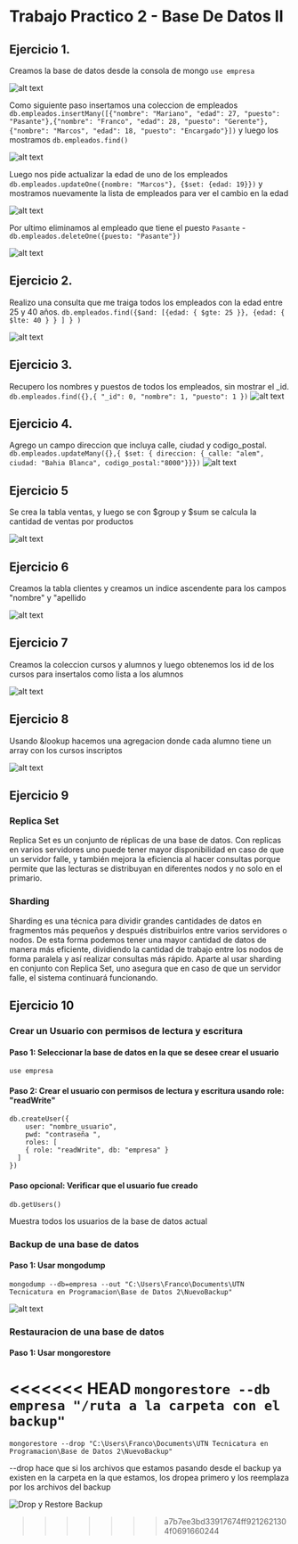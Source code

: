 # Trabajo Practico 2 - Base De Datos II

## Ejercicio 1.

Creamos la base de datos desde la consola de mongo ```use empresa```

![alt text](crearDBempresa.jpeg)


Como siguiente paso insertamos una coleccion de empleados ```db.empleados.insertMany([{"nombre": "Mariano", "edad": 27, "puesto": "Pasante"},{"nombre": "Franco", "edad": 28, "puesto": "Gerente"}, {"nombre": "Marcos", "edad": 18, "puesto": "Encargado"}])``` y luego los mostramos ```db.empleados.find()```

![alt text](insertVariosEmpleados.jpeg)


Luego nos pide actualizar la edad de uno de los empleados ```db.empleados.updateOne({nombre: "Marcos"}, {$set: {edad: 19}})``` y mostramos nuevamente la lista de empleados para ver el cambio en la edad

![alt text](updateEmpleado.jpeg)


Por ultimo eliminamos al empleado que tiene el puesto `Pasante` - ```db.empleados.deleteOne({puesto: "Pasante"})```

![alt text](deleteEmpleado.jpeg)

## Ejercicio 2.

Realizo una consulta que me traiga todos los empleados con la edad entre 25 y 40 años. ```db.empleados.find({$and: [{edad: { $gte: 25 }}, {edad: { $lte: 40 } } ] } )```

![alt text](busquedaOperadores.jpeg)

## Ejercicio 3.

Recupero los nombres y puestos de todos los empleados, sin mostrar el _id. ```db.empleados.find({},{ "_id": 0, "nombre": 1, "puesto": 1 })```
![alt text](punto3.PNG)

## Ejercicio 4.

Agrego un campo direccion que incluya calle, ciudad y codigo_postal. ```db.empleados.updateMany({},{ $set: { direccion: { calle: "alem", ciudad: "Bahia Blanca", codigo_postal:"8000"}}})```
![alt text](punto4.PNG)

## Ejercicio 5

Se crea la tabla ventas, y luego se con $group y $sum se calcula la cantidad de ventas por productos

![alt text](Punto5TP2.png)

## Ejercicio 6

Creamos la tabla clientes y creamos un indice ascendente para los campos "nombre" y "apellido

![alt text](Punto6TP2.png)

## Ejercicio 7

Creamos la coleccion cursos y alumnos y luego obtenemos los id de los cursos para insertalos como lista a los alumnos

![alt text](punto7tp2.png)

## Ejercicio 8

Usando &lookup hacemos una agregacion donde cada alumno tiene un array con los cursos inscriptos

![alt text](punto8tp2.png)

## Ejercicio 9

### Replica Set
Replica Set es un conjunto de réplicas de una base de datos. Con replicas en varios servidores uno puede tener mayor disponibilidad en caso de que un servidor falle, y también mejora la eficiencia al hacer consultas porque permite que las lecturas se distribuyan en diferentes nodos y no solo en el primario.

### Sharding
Sharding es una técnica para dividir grandes cantidades de datos en fragmentos más pequeños y después distribuirlos entre varios servidores o nodos. De esta forma podemos tener una mayor cantidad de datos de manera más eficiente, dividiendo la cantidad de trabajo entre los nodos de forma paralela y así realizar consultas más rápido. Aparte al usar sharding en conjunto con Replica Set, uno asegura que en caso de que un servidor falle, el sistema continuará funcionando.

## Ejercicio 10

### Crear un Usuario con permisos de lectura y escritura
#### Paso 1: Seleccionar la base de datos en la que se desee crear el usuario
`use empresa`
#### Paso 2: Crear el usuario con permisos de lectura y escritura usando role: "readWrite"

```
db.createUser({
    user: "nombre_usuario",
    pwd: "contraseña ",
    roles: [
    { role: "readWrite", db: "empresa" }
  ]
})
```
#### Paso  opcional: Verificar que el usuario fue creado
`db.getUsers()`

Muestra todos los usuarios de la base de datos actual
### Backup de una base de datos
#### Paso 1: Usar mongodump
```mongodump --db=empresa --out "C:\Users\Franco\Documents\UTN Tecnicatura en Programacion\Base de Datos 2\NuevoBackup"```

![alt text](DumpNuevoBackUp.jpg)

### Restauracion de una base de datos
#### Paso 1: Usar mongorestore
<<<<<<< HEAD
```mongorestore --db empresa "/ruta a la carpeta con el backup"```
=======
```mongorestore --drop "C:\Users\Franco\Documents\UTN Tecnicatura en Programacion\Base de Datos 2\NuevoBackup"```

--drop hace que si los archivos que estamos pasando desde el backup ya existen en la carpeta en la que estamos, los dropea primero y los reemplaza por los archivos del backup

![Drop y Restore Backup](https://github.com/Marianoromero8/BaseDeDatosII/blob/main/Trabajo%20Practico%202/DropYRestoreNuevoBacukup.jpg?raw=true)
>>>>>>> a7b7ee3bd33917674ff9212621304f0691660244
